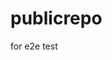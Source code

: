 # publicrepo
for e2e test







































































































































































































































































